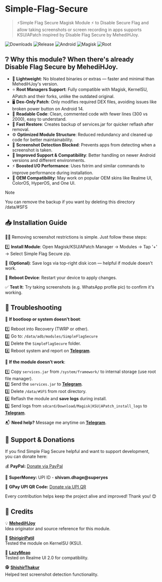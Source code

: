 # Simple-Flag-Secure
>⚡Simple Flag Secure Magisk Module ⚡ to Disable Secure Flag and allow taking screenshots or screen recording in apps supports KSU/APatch inspired by Disable Flag Secure by MehediHJoy.

![Downloads](https://img.shields.io/github/downloads/ShivamXD6/Simple-Flag-Secure/total?color=green&style=for-the-badge)
![Release](https://img.shields.io/github/v/release/ShivamXD6/Simple-Flag-Secure?style=for-the-badge)
![Android](https://img.shields.io/badge/Android-3DDC84?style=for-the-badge&logo=android&logoColor=white)
![Magisk](https://img.shields.io/badge/Magisk-8A2BE2?style=for-the-badge&logo=magisk&logoColor=white)
![Root](https://img.shields.io/badge/Root-ff0000?style=for-the-badge&logo=superuser&logoColor=white)

## ❔ Why this module? When there's already Disable Flag Secure by MehediHJoy.

- 💾 **Lightweight**: No bloated binaries or extras — faster and minimal than MehediHJoy's version.
- ⭐ **Root Managers Support**: Fully compatible with Magisk, KernelSU, APatch and their forks, unlike the outdated original.
- 🖥️ **Dex-Only Patch**: Only modifies required DEX files, avoiding issues like broken power button on Android 14.
- 💬 **Readable Code**: Clean, commented code with fewer lines (300 vs 2000), easy to understand.
- 🔄 **Fast Restore**: Creates backup of services.jar for quicker reflash after removal.
- ⚙️ **Optimized Module Structure**: Reduced redundancy and cleaned up code for better maintainability.
- 🚫 **Screenshot Detection Blocked**: Prevents apps from detecting when a screenshot is taken.
- 🔗 **Improved Support & Compatibility**: Better handling on newer Android versions and different environments.
- ⚡ **Boosted I/O Performance**: Uses fstrim and similar commands to improve performance during installation.
- 📱 **OEM Compatibility**: May work on popular OEM skins like Realme UI, ColorOS, HyperOS, and One UI.

> [!NOTE]
> You can remove the backup if you want by deleting this directory /data/#SFS

## 📥 Installation Guide

🚫📸 Removing screenshot restrictions is simple. Just follow these steps:

1️⃣ **Install Module**: Open Magisk/KSU/APatch Manager → Modules → Tap '+' → Select Simple Flag Secure zip.

💾 **(Optional)**: Save logs via top-right disk icon — helpful if module doesn't work.

🔁 **Reboot Device**: Restart your device to apply changes.

✅ **Test It**: Try taking screenshots (e.g. WhatsApp profile pic) to confirm it's working.


## 🧰 Troubleshooting

🔄 **If bootloop or system doesn't boot**:

1️⃣ Reboot into Recovery (TWRP or other).  
2️⃣ Go to: `/data/adb/modules/SimpleFlagSecure`  
3️⃣ Delete the `SimpleFlagSecure` folder.  
4️⃣ Reboot system and report on **[Telegram](https://telegram.me/ShastikXD)**.


🚫 **If the module doesn’t work**:

1️⃣ Copy `services.jar` from `/system/framework/` to internal storage (use root file manager).  
2️⃣ Send the `services.jar` to **[Telegram](https://telegram.me/ShastikXD)**.  
3️⃣ Delete `/data/#SFS` from root directory.  
4️⃣ Reflash the module and **save logs** during install.  
5️⃣ Send logs from `sdcard/Download/Magisk|KSU|APatch_install_logs` to **[Telegram](https://telegram.me/ShastikXD)**.

📬 **Need help?** Message me anytime on **[Telegram](https://telegram.me/ShastikXD)**.

## 🙏 Support & Donations

If you find Simple Flag Secure helpful and want to support development, you can donate here:

💰 **PayPal:** [Donate via PayPal](https://paypal.me/ShivamXD6)

📲 **SuperMoney:** UPI ID - **shivam.dhage@superyes**

🔗 **GPay UPI QR Code:** [Donate via UPI QR](https://i.ibb.co/5g4J2RXR/1f38d6d7-a8a2-4696-88e6-9cf503e0592c.png)

Every contribution helps keep the project alive and improved! Thank you! 😊

## 🙌 Credits

💡 **[MehediHJoy](https://xdaforums.com/t/module-disable-flag-secure-v9-0-by-mehedi-h-joy.4490475/)**  
Idea originator and source reference for this module.

🧪 **[ShirigiriPatil](https://telegram.me/BosadBillaHun)**  
Tested the module on KernelSU (KSU).

📱 **[LazyMeao](https://telegram.me/lazymeao)**  
Tested on Realme UI 2.0 for compatibility.

🕵️ **[ShishirThakur](https://telegram.me/Shishirsthakur)**  
Helped test screenshot detection functionality.

